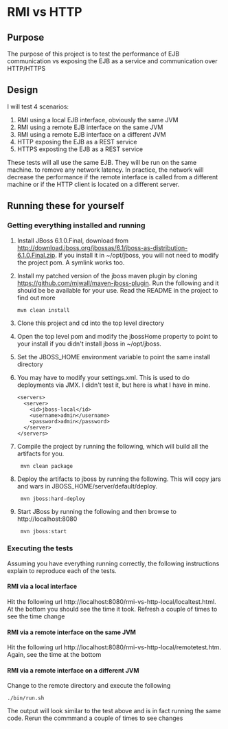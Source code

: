 # RMI vs HTTP

## Purpose
The purpose of this project is to test the performance of EJB communication vs
exposing the EJB as a service and communication over HTTP/HTTPS

## Design
I will test 4 scenarios:

1.  RMI using a local EJB interface, obviously the same JVM
2.  RMI using a remote EJB interface on the same JVM
3.  RMI using a remote EJB interface on a different JVM
3.  HTTP exposing the EJB as a REST service
4.  HTTPS exposting the EJB as a REST service

These tests will all use the same EJB.  They will be run on the same machine.
to remove any network latency.  In practice, the network will decrease the
performance if the remote interface is called from a different machine or if
the HTTP client is located on a different server.

## Running these for yourself

### Getting everything installed and running

1.  Install JBoss 6.1.0.Final, download from http://download.jboss.org/jbossas/6.1/jboss-as-distribution-6.1.0.Final.zip.
If you install it in ~/opt/jboss, you will not need to modify the project pom.  A symlink works too.
1.  Install my patched version of the jboss maven plugin by cloning https://github.com/mjwall/maven-jboss-plugin.  Run the following and it should be be available for your use.  Read the README in the project to find out more 
 
        mvn clean install

1.  Clone this project and cd into the top level directory
1.  Open the top level pom and modify the jbossHome property to point to your install if you didn't install jboss in 
~/opt/jboss.
1.  Set the JBOSS_HOME environment variable to point the same install directory
1.  You may have to modify your settings.xml.  This is used to do deployments via JMX.  I didn't test it, but here is what I have in mine.

        <servers>
          <server>
            <id>jboss-local</id>
            <username>admin</username>
            <password>admin</password>
          </server>
        </servers>
    
1. Compile the project by running the following, which will build all the artifacts for you.

        mvn clean package
    
1. Deploy the artifacts to jboss by running the following.  This will copy jars and wars in JBOSS_HOME/server/default/deploy.

        mvn jboss:hard-deploy
    
1. Start JBoss by running the following and then browse to http://localhost:8080 

        mvn jboss:start

### Executing the tests

Assuming you have everything running correctly, the following instructions explain to reproduce each of the tests.

#### RMI via a local interface

Hit the following url http://localhost:8080/rmi-vs-http-local/localtest.html.  At the bottom you should see the time it took.  Refresh a couple of times to see the time change

#### RMI via a remote interface on the same JVM

Hit the following url http://localhost:8080/rmi-vs-http-local/remotetest.htm.  Again, see the time at the bottom

#### RMI via a remote interface on a different JVM

Change to the remote directory and execute the following

    ./bin/run.sh
    
The output will look similar to the test above and is in fact running the same code.  Rerun the commmand a couple of times 
to see changes
